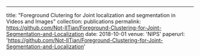 ---
title: "Foreground Clutering for Joint localization and segmentation in Videos and Images"
collection: publications
permalink: https://github.com/Not-IITian/Foreground-Clustering-for-Joint-Segmentation-and-Localization
date: 2018-10-01
venue: 'NIPS'
paperurl: 'https://github.com/Not-IITian/Foreground-Clustering-for-Joint-Segmentation-and-Localization'
